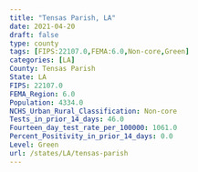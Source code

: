 ```yaml
---
title: "Tensas Parish, LA"
date: 2021-04-20
draft: false
type: county
tags: [FIPS:22107.0,FEMA:6.0,Non-core,Green]
categories: [LA]
County: Tensas Parish
State: LA
FIPS: 22107.0
FEMA_Region: 6.0
Population: 4334.0
NCHS_Urban_Rural_Classification: Non-core
Tests_in_prior_14_days: 46.0
Fourteen_day_test_rate_per_100000: 1061.0
Percent_Positivity_in_prior_14_days: 0.0
Level: Green
url: /states/LA/tensas-parish
---
```



